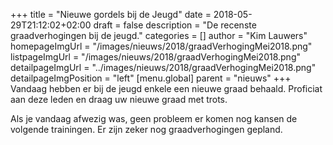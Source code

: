 +++
title = "Nieuwe gordels bij de Jeugd"
date = 2018-05-29T21:12:02+02:00
draft = false
description = "De recenste graadverhogingen bij de jeugd."
categories = []
author = "Kim Lauwers"
homepageImgUrl = "/images/nieuws/2018/graadVerhogingMei2018.png"
listpageImgUrl = "/images/nieuws/2018/graadVerhogingMei2018.png"
detailpageImgUrl = "../images/nieuws/2018/graadVerhogingMei2018.png"
detailpageImgPosition = "left"
[menu.global]
    parent = "nieuws"
+++
Vandaag hebben er bij de jeugd enkele een nieuwe graad behaald.
Proficiat aan deze leden en draag uw nieuwe graad met trots.

Als je vandaag afwezig was, geen probleem er komen nog kansen de volgende trainingen.
Er zijn zeker nog graadverhogingen gepland.